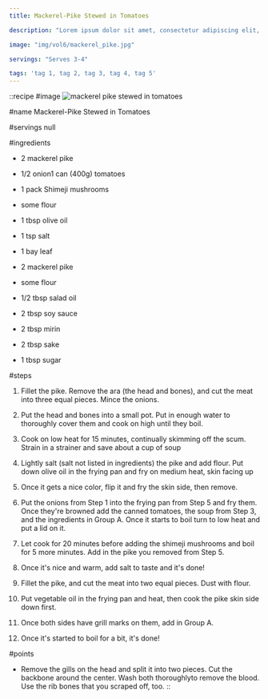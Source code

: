 ```yaml
---
title: Mackerel-Pike Stewed in Tomatoes

description: "Lorem ipsum dolor sit amet, consectetur adipiscing elit, sed do eiusmod tempor incididunt ut labore et dolore magna aliqua. Tincidunt eget nullam non nisi est sit amet facilisis."

image: "img/vol6/mackerel_pike.jpg"

servings: "Serves 3-4"

tags: 'tag 1, tag 2, tag 3, tag 4, tag 5'
---
```


::recipe
#image
![mackerel pike stewed in tomatoes](/img/vol6/mackerel_pike.jpg)

#name
Mackerel-Pike Stewed in Tomatoes

#servings
null

#ingredients
- 2 mackerel pike
- 1/2 onion1 can (400g) tomatoes
- 1 pack Shimeji mushrooms
- some flour
- 1 tbsp olive oil

- 1 tsp salt
- 1 bay leaf

- 2 mackerel pike
- some flour
- 1/2 tbsp salad oil

- 2 tbsp soy sauce
- 2 tbsp mirin
- 2 tbsp sake
- 1 tbsp sugar

            
#steps
1. Fillet the pike. Remove the ara (the head and bones), and cut the meat into three equal pieces. Mince the onions.

2. Put the head and bones into a small pot. Put in enough water to thoroughly cover them and cook on high until they boil.

3. Cook on low heat for 15 minutes, continually skimming off the scum. Strain in a strainer and save about a cup of soup

4. Lightly salt (salt not listed in ingredients) the pike and add flour. Put down olive oil in the frying pan and fry on medium heat, skin facing up

5. Once it gets a nice color, flip it and fry the skin side, then remove.

6. Put the onions from Step 1 into the frying pan from Step 5 and fry them. Once they're browned add the canned tomatoes, the soup from Step 3, and the ingredients in Group A. Once it starts to boil turn to low heat and put a lid on it.

7. Let cook for 20 minutes before adding the shimeji mushrooms and boil for 5 more minutes. Add in the pike you removed from Step 5.

8. Once it's nice and warm, add salt to taste and it's done!

9. Fillet the pike, and cut the meat into two equal pieces. Dust with flour.

10. Put vegetable oil in the frying pan and heat, then cook the pike skin side down first.

11. Once both sides have grill marks on them, add in Group A.

12. Once it's started to boil for a bit, it's done!

#points
- Remove the gills on the head and split it into two pieces. Cut the backbone around the center. Wash both thoroughlyto remove the blood. Use the rib bones that you scraped off, too.
::